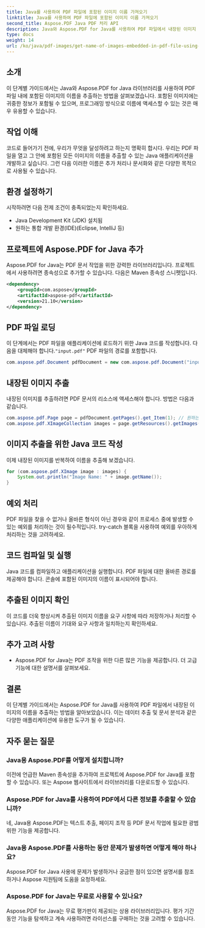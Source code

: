 ```yaml
---
title: Java를 사용하여 PDF 파일에 포함된 이미지 이름 가져오기
linktitle: Java를 사용하여 PDF 파일에 포함된 이미지 이름 가져오기
second_title: Aspose.PDF Java PDF 처리 API
description: Java와 Aspose.PDF for Java를 사용하여 PDF 파일에서 내장된 이미지 이름을 추출하는 방법을 알아보세요. 효율적인 PDF 데이터 추출을 위한 소스 코드가 포함된 단계별 가이드.
type: docs
weight: 14
url: /ko/java/pdf-images/get-name-of-images-embedded-in-pdf-file-using-java/
---
```

## 소개

이 단계별 가이드에서는 Java와 Aspose.PDF for Java 라이브러리를 사용하여 PDF 파일 내에 포함된 이미지의 이름을 추출하는 방법을 살펴보겠습니다. 포함된 이미지에는 귀중한 정보가 포함될 수 있으며, 프로그래밍 방식으로 이름에 액세스할 수 있는 것은 매우 유용할 수 있습니다.

## 작업 이해

코드로 들어가기 전에, 우리가 무엇을 달성하려고 하는지 명확히 합시다. 우리는 PDF 파일을 열고 그 안에 포함된 모든 이미지의 이름을 추출할 수 있는 Java 애플리케이션을 개발하고 싶습니다. 그런 다음 이러한 이름은 추가 처리나 문서화와 같은 다양한 목적으로 사용될 수 있습니다.

## 환경 설정하기

시작하려면 다음 전제 조건이 충족되었는지 확인하세요.

- Java Development Kit (JDK) 설치됨
- 원하는 통합 개발 환경(IDE)(Eclipse, IntelliJ 등)

## 프로젝트에 Aspose.PDF for Java 추가

Aspose.PDF for Java는 PDF 문서 작업을 위한 강력한 라이브러리입니다. 프로젝트에서 사용하려면 종속성으로 추가할 수 있습니다. 다음은 Maven 종속성 스니펫입니다.

```xml
<dependency>
    <groupId>com.aspose</groupId>
    <artifactId>aspose-pdf</artifactId>
    <version>21.10</version>
</dependency>
```

## PDF 파일 로딩

 이 단계에서는 PDF 파일을 애플리케이션에 로드하기 위한 Java 코드를 작성합니다. 다음을 대체해야 합니다.`"input.pdf"` PDF 파일의 경로를 포함합니다.

```java
com.aspose.pdf.Document pdfDocument = new com.aspose.pdf.Document("input.pdf");
```

## 내장된 이미지 추출

내장된 이미지를 추출하려면 PDF 문서의 리소스에 액세스해야 합니다. 방법은 다음과 같습니다.

```java
com.aspose.pdf.Page page = pdfDocument.getPages().get_Item(1); // 원하는 페이지 번호로 바꾸세요
com.aspose.pdf.XImageCollection images = page.getResources().getImages();
```

## 이미지 추출을 위한 Java 코드 작성

이제 내장된 이미지를 반복하여 이름을 추출해 보겠습니다.

```java
for (com.aspose.pdf.XImage image : images) {
    System.out.println("Image Name: " + image.getName());
}
```

## 예외 처리

PDF 파일을 찾을 수 없거나 올바른 형식이 아닌 경우와 같이 프로세스 중에 발생할 수 있는 예외를 처리하는 것이 필수적입니다. try-catch 블록을 사용하여 예외를 우아하게 처리하는 것을 고려하세요.

## 코드 컴파일 및 실행

Java 코드를 컴파일하고 애플리케이션을 실행합니다. PDF 파일에 대한 올바른 경로를 제공해야 합니다. 콘솔에 포함된 이미지의 이름이 표시되어야 합니다.

## 추출된 이미지 확인

이 코드를 더욱 향상시켜 추출된 이미지 이름을 요구 사항에 따라 저장하거나 처리할 수 있습니다. 추출된 이름이 기대와 요구 사항과 일치하는지 확인하세요.

## 추가 고려 사항

- Aspose.PDF for Java는 PDF 조작을 위한 다른 많은 기능을 제공합니다. 더 고급 기능에 대한 설명서를 살펴보세요.

## 결론

이 단계별 가이드에서는 Aspose.PDF for Java를 사용하여 PDF 파일에서 내장된 이미지의 이름을 추출하는 방법을 알아보았습니다. 이는 데이터 추출 및 문서 분석과 같은 다양한 애플리케이션에 유용한 도구가 될 수 있습니다.

## 자주 묻는 질문

### Java용 Aspose.PDF를 어떻게 설치합니까?

이전에 언급한 Maven 종속성을 추가하여 프로젝트에 Aspose.PDF for Java를 포함할 수 있습니다. 또는 Aspose 웹사이트에서 라이브러리를 다운로드할 수 있습니다.

### Aspose.PDF for Java를 사용하여 PDF에서 다른 정보를 추출할 수 있습니까?

네, Java용 Aspose.PDF는 텍스트 추출, 페이지 조작 등 PDF 문서 작업에 필요한 광범위한 기능을 제공합니다.

### Java용 Aspose.PDF를 사용하는 동안 문제가 발생하면 어떻게 해야 하나요?

Aspose.PDF for Java 사용에 문제가 발생하거나 궁금한 점이 있으면 설명서를 참조하거나 Aspose 지원팀에 도움을 요청하세요.

### Aspose.PDF for Java는 무료로 사용할 수 있나요?

Aspose.PDF for Java는 무료 평가판이 제공되는 상용 라이브러리입니다. 평가 기간 동안 기능을 탐색하고 계속 사용하려면 라이선스를 구매하는 것을 고려할 수 있습니다.